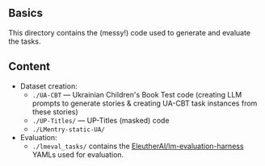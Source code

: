 ## Basics
This directory contains the (messy!) code used to generate and evaluate the tasks.

## Content
- Dataset creation:
    - `./UA-CBT` — Ukrainian Children's Book Test code (creating LLM prompts to generate stories & creating UA-CBT task instances from these stories)
    - `./UP-Titles/` — UP-Titles (masked) code
    - `./LMentry-static-UA/` 
- Evaluation:
    - `./lmeval_tasks/` contains the [EleutherAI/lm-evaluation-harness](https://github.com/EleutherAI/lm-evaluation-harness/) YAMLs used for evaluation.

